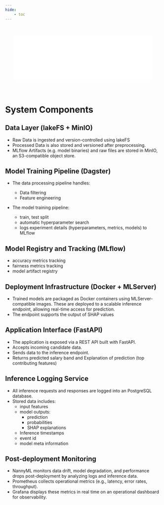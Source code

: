 ```yaml
---
hide:
    - toc
---
```


<!-- Need to use embed instead of img to enable hyperlinks in the image -->

<embed src="../../_images/reference-architecture.drawio.svg" id="svgFrame"
style="padding: 32px; width: 100%; box-sizing: border-box;"></embed>

<script>
const canonicalRootLevel = 3;  // Number of path segments in the canonical URL to strip (need to account for trailing slash)
const urlParts = new URL(window.location.href);
const siteRoot = urlParts.pathname.split('/').slice(0, -canonicalRootLevel).join('/') + "/";
console.debug('siteRoot:', siteRoot);

// Open all local links in the top window (instead of the iframe/embed)
// and rewrite their targets based on the canonical URL of the current page
document.getElementById('svgFrame').addEventListener('load', function() {
    const iframe = this.getSVGDocument();
    // Need to match attribute name in all XML namespaces, since SVG <2 uses `xlink`
    const internalLinks = iframe.querySelectorAll('a[*|href^="/"]');
    internalLinks.forEach(link => {
        link.setAttribute('target', '_top')

        // Rewrite the link target relative to the site root
        const href = link.getAttribute('xlink:href');
        if (href !== null) {
            const newHref = href.replace(/^\//, siteRoot);
            console.log("Rewriting link:", href, "to", newHref);
            link.setAttribute('xlink:href', newHref);
        }
    });
});
</script>

# System Components

## Data Layer (lakeFS + MinIO)
   - Raw Data is ingested and version-controlled using lakeFS
   - Processed Data is also stored and versioned after preprocessing.
   - MLflow Artifacts (e.g. model binaries) and raw files are stored in MinIO, an S3-compatible object store.

## Model Training Pipeline (Dagster)
   - The data processing pipeline handles:
     - Data filtering
     - Feature engineering

   - The model training pipeline:
     - train, test split
     - automatic hyperparameter search
     - logs experiment details (hyperparameters, metrics, models) to MLflow

## Model Registry and Tracking (MLflow)
   - accuracy metrics tracking
   - fairness metrics tracking
   - model artifact registry

## Deployment Infrastructure (Docker + MLServer)
   - Trained models are packaged as Docker containers using MLServer-compatible images.
     These are deployed to a scalable inference endpoint, allowing real-time access for prediction.
   - The endpoint supports the output of SHAP values

## Application Interface (FastAPI)
   - The application is exposed via a REST API built with FastAPI.
   - Accepts incoming candidate data.
   - Sends data to the inference endpoint.
   - Returns predicted salary band and Explanation of prediction (top contributing features)

## Inference Logging Service
   - All inference requests and responses are logged into an PostgreSQL database.
   - Stored data includes:
     - input features
     - model outputs:
       - prediction
       - probabilities
       - SHAP explanations
     - Inference timestamps
     - event id
     - model meta information

## Post-deployment Monitoring

   - NannyML monitors data drift, model degradation, and performance drops post-deployment by analyzing logs and inference data.
   - Prometheus collects operational metrics (e.g., latency, error rates, throughput).
   - Grafana displays these metrics in real time on an operational dashboard for observability.
